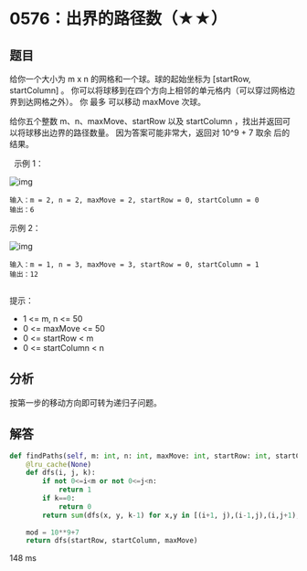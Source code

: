 # 0576：出界的路径数（★★）



## 题目

给你一个大小为 m x n 的网格和一个球。球的起始坐标为 [startRow, startColumn] 。
你可以将球移到在四个方向上相邻的单元格内（可以穿过网格边界到达网格之外）。
你 最多 可以移动 maxMove 次球。

给你五个整数 m、n、maxMove、startRow 以及 startColumn ，找出并返回可以将球移出边界的路径数量。
因为答案可能非常大，返回对 10^9 + 7 取余 后的结果。

 
示例 1：

![img](https://assets.leetcode.com/uploads/2021/04/28/out_of_boundary_paths_1.png)
    
    输入：m = 2, n = 2, maxMove = 2, startRow = 0, startColumn = 0
    输出：6
示例 2：

![img](https://assets.leetcode.com/uploads/2021/04/28/out_of_boundary_paths_2.png)
    
    输入：m = 1, n = 3, maxMove = 3, startRow = 0, startColumn = 1
    输出：12
     

提示：
- 1 <= m, n <= 50
- 0 <= maxMove <= 50
- 0 <= startRow < m
- 0 <= startColumn < n


## 分析

按第一步的移动方向即可转为递归子问题。

## 解答

```python
def findPaths(self, m: int, n: int, maxMove: int, startRow: int, startColumn: int) -> int:
    @lru_cache(None)
    def dfs(i, j, k):
        if not 0<=i<m or not 0<=j<n:
            return 1
        if k==0:
            return 0
        return sum(dfs(x, y, k-1) for x,y in [(i+1, j),(i-1,j),(i,j+1),(i,j-1)])%mod
    
    mod = 10**9+7
    return dfs(startRow, startColumn, maxMove)
```
148 ms

